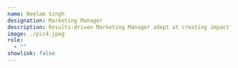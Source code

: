 ```yaml
---
name: Neelam Singh
designation: Marketing Manager
description: Results-driven Marketing Manager adept at creating impactful campaigns and strategies to boost brand growth and customer engagement.
image: ./pic4.jpeg
role:
  - ""
showlink: false
---
```

